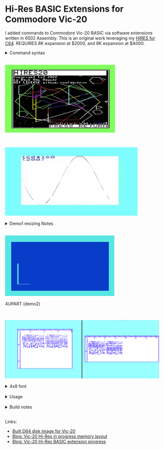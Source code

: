 # Hi-Res BASIC Extensions for Commodore Vic-20 #

I added commands to Commodore Vic-20 BASIC via software extensions
written in 6502 Assembly.  This is an original work leveraging my [HIRES for C64](https://github.com/davervw/hires-c64). REQUIRES 8K expansion at $2000, and 8K expansion at $A000.

<details>
<summary>Command syntax</summary>

    COLOR [foreground[+8][,[background][,[border][,auxillary[,inverse]]]]]
    COLOR [foreground[+8]] @ x1,y1 [TO x2,y2]
    TEXT
    HIRES xresolution, yresolution [,fillbyte]
    DELAY jiffies
    PLOT COLOR ON|OFF
    PLOT [NOT|CLR] (@ x1,y1)|(TO x2,y2)...    **
    PLOT 0|1|2|3 (@ x1,y1)|(TO x2,y2)...
    PLOT "ABC" @ x,y [,addr [,width,height [,bytes]]]
    RECT [NOT|CLR] [@] x1,y1 TO x2,y2
    RECT 0|1|2|3 @ x1,y1 TO x2,y2
    SHAPE GET|PUT|OR|XOR|AND|NOT|CLR addr @ x1, y1 TO x2, y2

    ** only first @ optional, when not multi-color

</details>

<br>

![Ship demo](https://github.com/davervw/hires-vic-20/raw/master/doc/media/demo4/demo_ship_animation.gif)

<br>

![Demo1 resizing](https://github.com/davervw/hires-vic-20/raw/master/doc/media/demo1/video.gif)
<details>
<summary>Demo1 resizing Notes</summary>

    Keys ,.<> change resolution
    Cursor keys adjust screen positioning
    RETURN exits
    (recommend run in Vice warp mode in emulation except for positioning)

</details>

</br>

![Demo2 shapes or blit](https://github.com/davervw/hires-vic-20/raw/master/doc/media/demo2/video2.gif)

4UPART (demo2)

<br>

![Demo3 tiny font](https://github.com/davervw/hires-vic-20/raw/master/doc/media/demo3/40x24chars_vs_72x16chars.png)

<details>
<summary>4x8 font</summary>

The PLOT "TEXT" syntax allows for optionally specifying the font address, height, width, and number of bytes to skip between characters (useful when squeezing the font smaller to eliminate whitespace... example 7 lines instead of 8 sacrificing the last line of the font image but skipping 8 bytes because the font is designed with 8 bytes).

The 4x8 font is currently at $B000 (11*4096 decimal), included in the LOADHIRES20 image.   It may be optional or moved in the future.

Feel free to make fonts of any size.  The font SHAPEs can be any height/width you design.  Then use the PLOT command to draw the text on the screen.

![Type sizer program](https://github.com/davervw/hires-vic-20/raw/master/doc/media/demo3/type_sizer.png)

</details>

<br>

<details>
<summary>Usage</summary>

    REM REQUIRES 8K expansion at $2000, and 8K expansion at $A000
    LOAD"LOADHIRES20",8 : REM LOAD/INIT HIRES EXTENSION
    RUN
    LOAD"HIRES28",8 : REM DEMO1
    RUN
    LOAD"4UPART",8 : REM DEMO2
    RUN

* LOADHIRES20 is only file needed to install the extensions (but do not modify by conventional means)
* HIRES20.ML is an alternative copy that can be manually loaded and initialized (SYS 40960), 
but requires additional steps including moving start of BASIC programs (away from 4096-8191) and performing NEW (see LOADHIRES20)

</details>

</br>

<details>
<summary>Build notes</summary>

* Compiling requires [ACME](https://sourceforge.net/projects/acme-crossass/) for use with Microsoft Visual Code.  
* Also leverages [Esshahn/acme-assembly-vscode-template](https://github.com/Esshahn/acme-assembly-vscode-template)
* Build launches [VICE](http://vice-emu.sourceforge.net/index.html#download) C-64 Emulator so install that too.
* And some manual editing of the development system and configuration files is required (e.g. ACME and VICE locations).  See build.sh for use within Visual Code.
* Additional work will be required for non-Windows platforms (but it's easy).
</details>

</br>

Links: 

* [Built D64 disk image for Vic-20](https://github.com/davervw/hires-vic-20/raw/master/build/hires20.d64)
* [Blog: Vic-20 Hi-Res in progress memory layout](https://techwithdave.davevw.com/2022/07/vic-20-hi-res-in-progress-memory-layout.html)
* [Blog: Vic-20 Hi-Res BASIC extension progress](https://techwithdave.davevw.com/2022/08/vic-20-hi-res-basic-extension-progress.html)

